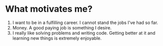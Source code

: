 # What motivates me?

1. I want to be in a fulfilling career. I cannot stand the jobs I've had so far.
2. Money. A good paying job is something I desire.
3. I really like solving problems and writing code. Getting better at it and learning
  new things is extremely enjoyable.
  
